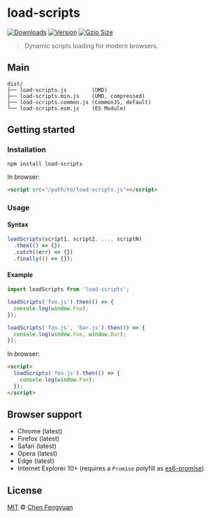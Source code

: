 # load-scripts

[![Downloads](https://img.shields.io/npm/dm/load-scripts.svg)](https://www.npmjs.com/package/load-scripts) [![Version](https://img.shields.io/npm/v/load-scripts.svg)](https://www.npmjs.com/package/load-scripts) [![Gzip Size](https://img.shields.io/bundlephobia/minzip/load-scripts.svg)](https://unpkg.com/load-scripts/dist/load-scripts.js)

> Dynamic scripts loading for modern browsers.

## Main

```text
dist/
├── load-scripts.js        (UMD)
├── load-scripts.min.js    (UMD, compressed)
├── load-scripts.common.js (CommonJS, default)
└── load-scripts.esm.js    (ES Module)
```

## Getting started

### Installation

```shell
npm install load-scripts
```

In browser:

```html
<script src="/path/to/load-scripts.js"></script>
```

### Usage

#### Syntax

```js
loadScripts(script1, script2, ..., scriptN)
  .then(() => {})
  .catch((err) => {})
  .finally(() => {});
```

#### Example

```js
import loadScripts from 'load-scripts';

loadScripts('foo.js').then(() => {
  console.log(window.Foo);
});

loadScripts('foo.js', 'bar.js').then(() => {
  console.log(window.Foo, window.Bar);
});
```

In browser:

```html
<script>
  loadScripts('foo.js').then(() => {
    console.log(window.Foo);
  });
</script>
```

## Browser support

- Chrome (latest)
- Firefox (latest)
- Safari (latest)
- Opera (latest)
- Edge (latest)
- Internet Explorer 10+ (requires a `Promise` polyfill as [es6-promise](https://github.com/stefanpenner/es6-promise))

## License

[MIT](http://opensource.org/licenses/MIT) © [Chen Fengyuan](http://chenfengyuan.com)
